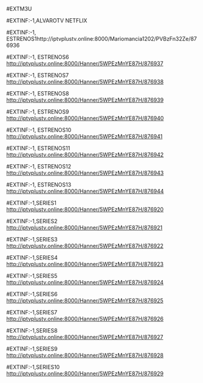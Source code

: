 #EXTM3U 

#EXTINF:-1,ALVAROTV NETFLIX

#EXTINF:-1, ESTRENOS1http://iptvplustv.online:8000/Mariomancia1202/PVBzFn32Ze/876936


#EXTINF:-1, ESTRENOS6
http://iptvplustv.online:8000/Hanner/5WPEzMnYE87H/876937


#EXTINF:-1, ESTRENOS7
http://iptvplustv.online:8000/Hanner/5WPEzMnYE87H/876938


#EXTINF:-1, ESTRENOS8
http://iptvplustv.online:8000/Hanner/5WPEzMnYE87H/876939


#EXTINF:-1, ESTRENOS9
http://iptvplustv.online:8000/Hanner/5WPEzMnYE87H/876940


#EXTINF:-1, ESTRENOS10
http://iptvplustv.online:8000/Hanner/5WPEzMnYE87H/876941


#EXTINF:-1, ESTRENOS11
http://iptvplustv.online:8000/Hanner/5WPEzMnYE87H/876942


#EXTINF:-1, ESTRENOS12
http://iptvplustv.online:8000/Hanner/5WPEzMnYE87H/876943


#EXTINF:-1, ESTRENOS13
http://iptvplustv.online:8000/Hanner/5WPEzMnYE87H/876944


#EXTINF:-1,SERIES1
http://iptvplustv.online:8000/Hanner/5WPEzMnYE87H/876920

#EXTINF:-1,SERIES2
http://iptvplustv.online:8000/Hanner/5WPEzMnYE87H/876921


#EXTINF:-1,SERIES3
http://iptvplustv.online:8000/Hanner/5WPEzMnYE87H/876922


#EXTINF:-1,SERIES4
http://iptvplustv.online:8000/Hanner/5WPEzMnYE87H/876923



#EXTINF:-1,SERIES5
http://iptvplustv.online:8000/Hanner/5WPEzMnYE87H/876924

#EXTINF:-1,SERIES6
http://iptvplustv.online:8000/Hanner/5WPEzMnYE87H/876925


#EXTINF:-1,SERIES7
http://iptvplustv.online:8000/Hanner/5WPEzMnYE87H/876926



#EXTINF:-1,SERIES8
http://iptvplustv.online:8000/Hanner/5WPEzMnYE87H/876927


#EXTINF:-1,SERIES9
http://iptvplustv.online:8000/Hanner/5WPEzMnYE87H/876928


#EXTINF:-1,SERIES10
http://iptvplustv.online:8000/Hanner/5WPEzMnYE87H/876929
